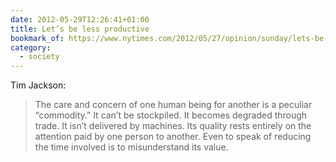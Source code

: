 ```yaml
---
date: 2012-05-29T12:26:41+01:00
title: Let’s be less productive
bookmark_of: https://www.nytimes.com/2012/05/27/opinion/sunday/lets-be-less-productive.html
category:
  - society
---
```


Tim Jackson:

> The care and concern of one human being for another is a peculiar “commodity.” It can’t be stockpiled. It becomes degraded through trade. It isn’t delivered by machines. Its quality rests entirely on the attention paid by one person to another. Even to speak of reducing the time involved is to misunderstand its value.
